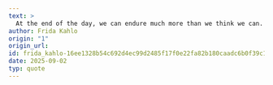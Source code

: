 ```yaml
---
text: >
  At the end of the day, we can endure much more than we think we can.
author: Frida Kahlo
origin: "1"
origin_url: 
id: frida_kahlo-16ee1328b54c692d4ec99d2485f17f0e22fa82b180caadc6b0f39c11f1aa6b3a
date: 2025-09-02
typ: quote
---
```

